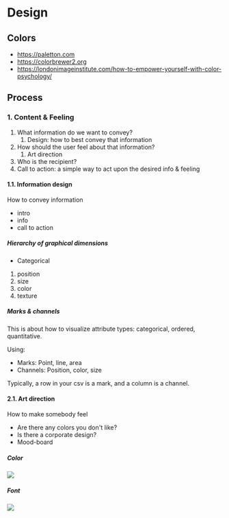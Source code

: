 # Design

## Colors
- https://paletton.com
- https://colorbrewer2.org
- https://londonimageinstitute.com/how-to-empower-yourself-with-color-psychology/

## Process

### 1. Content & Feeling

1.  What information do we want to convey?
    1. Design: how to best convey that information
2. How should the user feel about that information?
    1. Art direction
3. Who is the recipient?
4. Call to action: a simple way to act upon the desired info & feeling

#### 1.1. Information design
How to convey information
- intro
- info
- call to action

##### Hierarchy of graphical dimensions
- Categorical
1. position
2. size
3. color
4. texture

##### Marks & channels
This is about how to visualize attribute types: categorical, ordered, quantitative.

Using:

 - Marks: Point, line, area
 - Channels: Position, color, size

Typically, a row in your csv is a mark, and a column is a channel.


#### 2.1. Art direction
How to make somebody feel

- Are there any colors you don't like?
- Is there a corporate design?
- Mood-board

##### Color

<img src="../assets/programming/color_emotions.png">

##### Font

<img src="../assets/programming/fonts.png">
